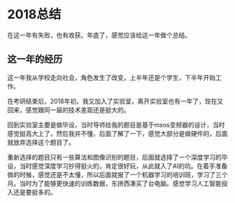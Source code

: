 # 2018总结

在这一年有失败，也有收获。年底了，感觉应该给这一年做个总结。

## 这一年的经历

这一年我从学校走向社会，角色发生了改变。上半年还是个学生，下半年开始工作。

在考研结束后，2018年初，我又加入了实验室，离开实验室也有一年了，现在又回来，感觉跟同一届的技术差距还是挺大的。

回到实验室主要是做毕设，当时导师给我的题目是基于msos变频器的设计，当时感觉挺高大上了，然后我并不懂，后面了解了一下，感觉大部分是做硬件的，后面就放弃选择这个题目了。

重新选择的题目只有一些算法和图像识别的题目，后面就选择了一个深度学习的毕设，当时感觉深度学习抄得挺火的，肯定很好玩，从此就入了AI的坑。在着手准备做的时候，感觉还是不太懂，所以后面就报了一个机器学习的培训班，学习了三个月。当时为了能够更快速的训练数据，东拼西凑买了台电脑。感觉学习人工智能投入还是要挺多的。